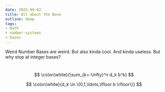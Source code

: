 ```yaml
---
date: 2025-09-02
title: All about the Base
outline: deep
tags:
- math
- number-systems
- bases
---
```

Weird Number Bases are weird. But also kinda cool. And kinda useless. But why stop at integer bases?

<div id="preview" style="height: 100%; width: 100%; display: block; margin: 40px 0;">

$$
\color{white}{\sum_{k=-\infty}^n d_k b^k}
$$

$$
\color{white}{d_k \in \{0,1,\ldots,\lfloor b \rfloor\}}
$$

</div>

---

<script setup>
    import { onMounted } from "vue";
    onMounted(() => {
        document.querySelector("#preview").style.display = "none";
    });
</script>

# Number systems are weird

When we think of number systems, we usually imagine the familiar **base-10** (decimal) or **base-2** (binary). But the idea of a "base" is much more flexible than most people realize. We aren't restricted to integers ≥ 2. In fact, we can use **fractional bases, irrational bases, and even negative or complex ones**.

Now, just because we _could_, does that mean we _should_?

::: tip Well...
Short answer: No. <br>
Long answer: Also no.
:::

## What is a base, really?

A base $b$ (also called a radix) is just a multiplier for positional notation.
A digit string like

$$
d_n d_{n-1} \dots d_1 d_0 . d_{-1} d_{-2} \dots
$$

means

$$
d_n b^n + d_{n-1} b^{n-1} + \dots + d_1 b + d_0 + d_{-1} b^{-1} + d_{-2} b^{-2} + \dots
$$

or, if you want to be more formal and fancy,

$$
\sum_{k=-\infty}^n d_k b^k, 
$$

where digits $d_k \in \{0,1,\ldots,\lfloor b \rfloor\}$ (<- the digit set).

As long as we agree on a digit set, the system works, whether $b$ is an integer, a fraction, or even irrational.

::: warning Note:
A general rule thus emerges:<br>
In any base-$b$, the number $b$ is always represented as `10`, and $b^n$ is `1` followed by `n` zeros.
:::

## Fractional bases

Take **base 1.5**. The digits are typically $\{0,1\}$.

* `1000` in base-1.5 means

  $$
  1 \times (1.5^3) = 3.375
  $$

* `101` in base-1.5 means

  $$
  1 \times (1.5^2) + 0 \times (1.5^1) + 1 \times (1.5^0) = 2.25 + 1 = 3.25
  $$

Numbers don't line up as neatly as in base-10, but the system is perfectly valid.

## Irrational bases: 

Nothing stops us from picking an irrational base, like $\pi$. Choosing a non-integer base doesn't stop the positional system from working. It just makes the expansions of other numbers weird.

---

### base-π

Now, if you remember from earlier: Any number $b$ in base-$b$ is represented as `10`.

* So in **base-π**, the string `10` represents exactly:

  $$
  1 \times \pi^1 + 0 \times \pi^0 = \pi
  $$

So if you ever felt the need to express $\pi$ as a rational integer, here you go. It's `10`. <br>
<small>(Well... in base-π, at least).</small>

Of course, other numbers get strange expansions. 

But this system can be used to more easily show the relationship between the diameter of a circle to its circumference, which corresponds to its perimeter. 

Since circumference = π × diameter, a circle with diameter $1_\pi$ has circumference $10_\pi$. A circle with diameter $10_\pi$ has circumference $100_\pi$, and so on.

Also, since area = π × radius², a circle with radius $1_\pi$ will have an area of $10_\pi$. A circle with radius $10_\pi$ will have an area of $1000_\pi$, and so on.

---

### base-$e$

With base-$e$, the [natural logarithm](https://en.wikipedia.org/wiki/Natural_logarithm) behaves like the [common logarithm](https://en.wikipedia.org/wiki/Common_logarithm) in base-10.

As

$$
\ln(1_e) = 0, \ln(10_e) = 1, \ln(100_e) = 2, \ln(1000_e) = 3, \dots
$$

This means that the integer part of the natural logarithm of a number in base-$e$ counts the number of digits before the separating point in that number, minus one.

The base-$e$ is the most economical choice of radix $\beta > 1$, where the [radix economy](https://en.wikipedia.org/wiki/Optimal_radix_choice) is measured as the product of the radix and the length of the string of symbols needed to express a given range of values. 

A binary number uses only two different digits, but it needs a lot of digits for representing a number. base-10 writes shorter numbers, but it needs 10 different digits to write them. The balance between those is base-$e$, which therefore would store numbers optimally.

---

### base-√2

Base $\sqrt{2}$ behaves in a very similar way to base-2 as all one has to do to convert a number from binary into base $\sqrt{2}$ is put a zero digit in between every binary digit.

E.g.:

$1911_{10} = 11101110111_2$ becomes $101010001010100010101_\sqrt{2}$ and <br>
$5118_{10} = 1001111111110_2$ becomes $1000001010101010101010100_\sqrt{2}$.

This means that every integer can be expressed in base $\sqrt{2}$ without the need of a decimal point. 

The base can also be used to show the relationship between the side of a square to its diagonal as a square with a side length of $1_\sqrt{2}$ will have a diagonal of $10_\sqrt{2}$ and a square with a side length of $10_\sqrt{2}$ will have a diagonal of $100_\sqrt{2}$.

Another use of the base is to show the [silver ratio](https://en.wikipedia.org/wiki/Silver_ratio) as its representation in base $\sqrt{2}$ is simply $11_\sqrt{2}$. 

In addition, the area of a [regular octagon](https://en.wikipedia.org/wiki/Octagon#Regular_octagon) with side length $1_\sqrt{2}$ is $1100_\sqrt{2}$, the area of a regular octagonwith side length $10_\sqrt{2}$ is $110000_\sqrt{2}$, the area of a regular octagon with side length $100_\sqrt{2}$ is $11000000_\sqrt{2}$, etc...

---

### base-$\varphi$

One of the most beautiful non-integer bases is the [**golden ratio base**](https://en.wikipedia.org/wiki/Golden_ratio_base), also called **phinary** or the **Fibonacci coding system**.

The golden ratio is

$$
\varphi = \frac{1+\sqrt{5}}{2} \approx 1.618
$$

In base-$\varphi$, we can represent integers using only the digits $\{0,1\}$, with the rule that **no two 1s are allowed in a row**. <br>

::: tip Note
$11_\varphi = 100_\varphi$ where $100_\varphi$ is the canonical representation<br>
This follows from $\varphi^2 + \varphi = \varphi^3$, since the golden ratio satisfies $\varphi^2 = \varphi + 1$.
:::

::: details Show me
The golden ratio satisfies
$$
\varphi^2 = \varphi + 1.
$$

From this, it follows that

$$
\varphi^3 = \varphi \cdot \varphi^2 = \varphi(\varphi + 1) = \varphi^2 + \varphi.
$$

So

$$
\varphi^3 = \varphi^2 + \varphi,
$$

which numerically means

$$
1\varphi^2 + 1\varphi = 1\varphi^3,
$$

which is exactly the statement

$$
11_\varphi = 100_\varphi.
$$
:::

Examples:

* `1φ0` = $\varphi^2 = \varphi + 1 = 2.618...$
* `100φ` = $\varphi^3 \approx 4.236...$
* Every positive integer has a finite, unique representation in base-$\varphi$.

This system is tightly connected to the Fibonacci sequence, since powers of $\varphi$ obey Fibonacci-like identities.

::: tip Base-$\Psi$
There are some numbers in base-$\Psi$ ([Supergolden ratio](https://en.wikipedia.org/wiki/Supergolden_ratio)) that are also ambiguous. <br>
For example, $101_\Psi = 1000_\Psi$.
:::

## Other exotic bases

* **Negabinary (base -2):** Every integer has a unique representation using only 0 and 1, without needing a minus sign. This works for any [negative base](https://en.wikipedia.org/wiki/Negative_base).
* **Complex base $i$:** The ["quater-imaginary"](https://en.wikipedia.org/wiki/Quater-imaginary_base) system (base $2i$) can represent every complex integer with digits 0–3.

## Why does this matter? 

I have no idea. I haven't slep today and just thought it's cool.

## Btw

Just like bases don't have to be integers, dimensions don't either. 0D (Point), 1D (Line), 2D (Plane), 3D (Cube), 4D (Tesseract) are cool and all...

But we can also have [fractal dimensions](https://en.wikipedia.org/wiki/Fractal_dimension) like 1.26D ([Koch snowflake](https://en.wikipedia.org/wiki/Koch_snowflake)), 1.58D ([Sierpiński triangle](https://en.wikipedia.org/wiki/Sierpi%C5%84ski_triangle)), 2.7268D ([Menger sponge](https://en.wikipedia.org/wiki/Menger_sponge)) and so on.

::: danger Uhh...
Ironically, the Hausdorff dimension of the self-similar recursive fractal of the [dragon curve](https://en.wikipedia.org/wiki/Dragon_curve) is exactly **2**.
:::

Now, how a Hausdorff space of $\pi$D would look like, is left as an exercise to the reader. <br>
<small>Hint: [It's possible](https://en.wikipedia.org/wiki/Iterated_function_system)</small>
